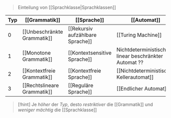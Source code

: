 > Einteilung von [[Sprachklasse|Sprachklassen]]

| Typ | [[Grammatik]]               | [[Sprache]]                      | [[Automat]]                                           |
| --- | --------------------------- | -------------------------------- | ----------------------------------------------------- |
| 0   | [[Unbeschränkte Grammatik]] | [[Rekursiv aufzählbare Sprache]] | [[Turing Machine]]                                    |
| 1   | [[Monotone Grammatik]]      | [[Kontextsensitive Sprache]]     | Nichtdeterministischer linear beschränkter Automat ?? |
| 2   | [[Kontextfreie Grammatik]]  | [[Kontextfreie Sprache]]         | [[Nichtdeterministischer Kellerautomat]]              |
| 3   | [[Rechtslineare Grammatik]] | [[Reguläre Sprache]]             | [[Endlicher Automat]]                                 |


> [!hint] Je _höher_ der _Typ_, desto _restriktiver_ die [[Grammatik]] und _weniger mächtig_ die [[Sprachklasse]]

